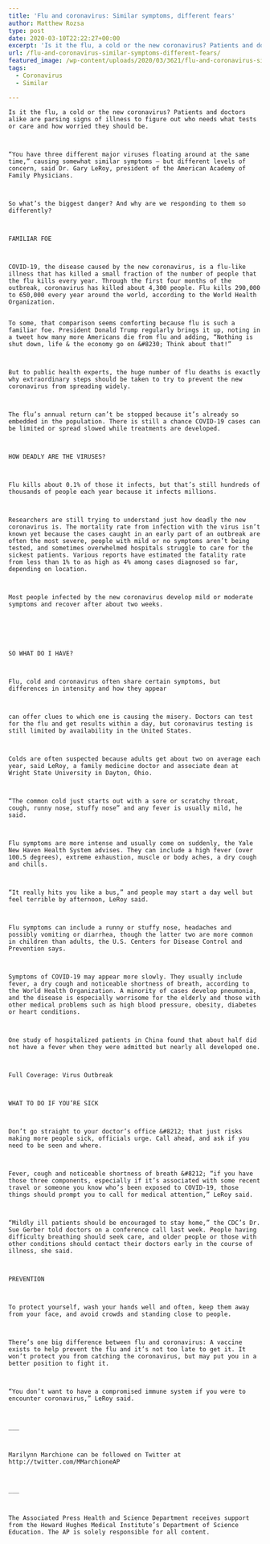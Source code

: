 ```yaml
---
title: 'Flu and coronavirus: Similar symptoms, different fears'
author: Matthew Rozsa
type: post
date: 2020-03-10T22:22:27+00:00
excerpt: 'Is it the flu, a cold or the new coronavirus? Patients and doctors alike are parsing signs of illness to figure out who needs what tests or care and how worried they should be.“You have three different major viruses floating around at the same time,” causing somewhat similar symptoms — but different levels of concern,&hellip;'
url: /flu-and-coronavirus-similar-symptoms-different-fears/
featured_image: /wp-content/uploads/2020/03/3621/flu-and-coronavirus-similar-symptoms-different-fears.jpg
tags:
  - Coronavirus
  - Similar

---
```

  
    Is it the flu, a cold or the new coronavirus? Patients and doctors alike are parsing signs of illness to figure out who needs what tests or care and how worried they should be.
  
  
  
    “You have three different major viruses floating around at the same time,” causing somewhat similar symptoms — but different levels of concern, said Dr. Gary LeRoy, president of the American Academy of Family Physicians.
  
  
  
    So what’s the biggest danger? And why are we responding to them so differently?
  
  
  
    FAMILIAR FOE
  
  
  
    COVID-19, the disease caused by the new coronavirus, is a flu-like illness that has killed a small fraction of the number of people that the flu kills every year. Through the first four months of the outbreak, coronavirus has killed about 4,300 people. Flu kills 290,000 to 650,000 every year around the world, according to the World Health Organization.


    To some, that comparison seems comforting because flu is such a familiar foe. President Donald Trump regularly brings it up, noting in a tweet how many more Americans die from flu and adding, “Nothing is shut down, life & the economy go on &#8230; Think about that!”
  
  
  
    But to public health experts, the huge number of flu deaths is exactly why extraordinary steps should be taken to try to prevent the new coronavirus from spreading widely.
  
  
  
    The flu’s annual return can’t be stopped because it’s already so embedded in the population. There is still a chance COVID-19 cases can be limited or spread slowed while treatments are developed.
  
  
  
    HOW DEADLY ARE THE VIRUSES?
  
  
  
    Flu kills about 0.1% of those it infects, but that’s still hundreds of thousands of people each year because it infects millions.
  
  
  
    Researchers are still trying to understand just how deadly the new coronavirus is. The mortality rate from infection with the virus isn’t known yet because the cases caught in an early part of an outbreak are often the most severe, people with mild or no symptoms aren’t being tested, and sometimes overwhelmed hospitals struggle to care for the sickest patients. Various reports have estimated the fatality rate from less than 1% to as high as 4% among cases diagnosed so far, depending on location.
  
  
  
    Most people infected by the new coronavirus develop mild or moderate symptoms and recover after about two weeks.
  
  
  
  
  
  
    SO WHAT DO I HAVE?
  
  
  
    Flu, cold and coronavirus often share certain symptoms, but differences in intensity and how they appear
  
  
  
    can offer clues to which one is causing the misery. Doctors can test for the flu and get results within a day, but coronavirus testing is still limited by availability in the United States.
  
  
  
    Colds are often suspected because adults get about two on average each year, said LeRoy, a family medicine doctor and associate dean at Wright State University in Dayton, Ohio.
  
  
  
    “The common cold just starts out with a sore or scratchy throat, cough, runny nose, stuffy nose” and any fever is usually mild, he said.
  
  
  
    Flu symptoms are more intense and usually come on suddenly, the Yale New Haven Health System advises. They can include a high fever (over 100.5 degrees), extreme exhaustion, muscle or body aches, a dry cough and chills.
  
  
  
    “It really hits you like a bus,” and people may start a day well but feel terrible by afternoon, LeRoy said.
  
  
  
    Flu symptoms can include a runny or stuffy nose, headaches and possibly vomiting or diarrhea, though the latter two are more common in children than adults, the U.S. Centers for Disease Control and Prevention says.
  
  
  
    Symptoms of COVID-19 may appear more slowly. They usually include fever, a dry cough and noticeable shortness of breath, according to the World Health Organization. A minority of cases develop pneumonia, and the disease is especially worrisome for the elderly and those with other medical problems such as high blood pressure, obesity, diabetes or heart conditions.
  
  
  
    One study of hospitalized patients in China found that about half did not have a fever when they were admitted but nearly all developed one.
  
  
  
    Full Coverage: Virus Outbreak
  
  
  
    WHAT TO DO IF YOU’RE SICK
  
  
  
    Don’t go straight to your doctor’s office &#8212; that just risks making more people sick, officials urge. Call ahead, and ask if you need to be seen and where.
  
  
  
    Fever, cough and noticeable shortness of breath &#8212; “if you have those three components, especially if it’s associated with some recent travel or someone you know who’s been exposed to COVID-19, those things should prompt you to call for medical attention,” LeRoy said.
  
  
  
    “Mildly ill patients should be encouraged to stay home,” the CDC’s Dr. Sue Gerber told doctors on a conference call last week. People having difficulty breathing should seek care, and older people or those with other conditions should contact their doctors early in the course of illness, she said.
  
  
  
    PREVENTION
  
  
  
    To protect yourself, wash your hands well and often, keep them away from your face, and avoid crowds and standing close to people.
  
  
  
    There’s one big difference between flu and coronavirus: A vaccine exists to help prevent the flu and it’s not too late to get it. It won’t protect you from catching the coronavirus, but may put you in a better position to fight it.
  
  
  
    “You don’t want to have a compromised immune system if you were to encounter coronavirus,” LeRoy said.
  
  
  
    ___
  
  
  
    Marilynn Marchione can be followed on Twitter at http://twitter.com/MMarchioneAP
  
  
  
    ___
  
  
  
    The Associated Press Health and Science Department receives support from the Howard Hughes Medical Institute’s Department of Science Education. The AP is solely responsible for all content.
  

